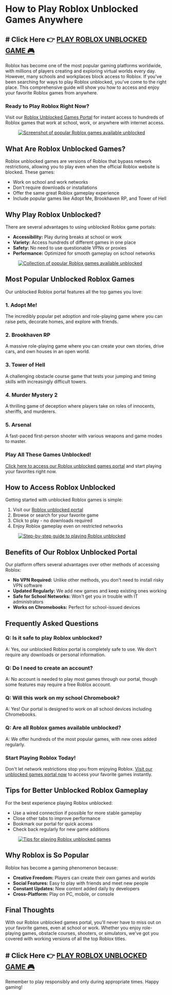 <h1>How to Play Roblox Unblocked Games Anywhere</h1>

<div class="game-link">
<h2># Click Here 👉 <a href="https://roblox-games-unblocked.github.io/" target="_blank">PLAY ROBLOX UNBLOCKED GAME 🎮</a></h2>
</div>

<p>Roblox has become one of the most popular gaming platforms worldwide, with millions of players creating and exploring virtual worlds every day. However, many schools and workplaces block access to Roblox. If you've been searching for ways to play Roblox unblocked, you've come to the right place. This comprehensive guide will show you how to access and enjoy your favorite Roblox games from anywhere.</p>

<div class="cta-box">
<h3>Ready to Play Roblox Right Now?</h3>
<p>Visit our <a href="https://roblox-games-unblocked.github.io/" target="_blank">Roblox Unblocked Games Portal</a> for instant access to hundreds of Roblox games that work at school, work, or anywhere with internet access.</p>
</div>

<figure>
<a href="https://roblox-games-unblocked.github.io/" target="_blank">
    <img src="roblox-unblocked.jpg" alt="Screenshot of popular Roblox games available unblocked">
</a>
</figure>

<h2>What Are Roblox Unblocked Games?</h2>
<p>Roblox unblocked games are versions of Roblox that bypass network restrictions, allowing you to play even when the official Roblox website is blocked. These games:</p>
<ul>
<li>Work on school and work networks</li>
<li>Don't require downloads or installations</li>
<li>Offer the same great Roblox gameplay experience</li>
<li>Include popular games like Adopt Me, Brookhaven RP, and Tower of Hell</li>
</ul>

<h2>Why Play Roblox Unblocked?</h2>
<p>There are several advantages to using unblocked Roblox game portals:</p>
<ul>
<li><strong>Accessibility:</strong> Play during breaks at school or work</li>
<li><strong>Variety:</strong> Access hundreds of different games in one place</li>
<li><strong>Safety:</strong> No need to use questionable VPNs or proxies</li>
<li><strong>Performance:</strong> Optimized for smooth gameplay on school networks</li>
</ul>

<figure>
<a href="https://roblox-games-unblocked.github.io/" target="_blank">
    <img src="roblox-games.jpg" alt="Collection of popular Roblox games available unblocked">
</a>
</figure>

<h2>Most Popular Unblocked Roblox Games</h2>
<p>Our unblocked Roblox portal features all the top games you love:</p>
<h3>1. Adopt Me!</h3>
<p>The incredibly popular pet adoption and role-playing game where you can raise pets, decorate homes, and explore with friends.</p>

<h3>2. Brookhaven RP</h3>
<p>A massive role-playing game where you can create your own stories, drive cars, and own houses in an open world.</p>

<h3>3. Tower of Hell</h3>
<p>A challenging obstacle course game that tests your jumping and timing skills with increasingly difficult towers.</p>

<h3>4. Murder Mystery 2</h3>
<p>A thrilling game of deception where players take on roles of innocents, sheriffs, and murderers.</p>

<h3>5. Arsenal</h3>
<p>A fast-paced first-person shooter with various weapons and game modes to master.</p>

<div class="cta-box">
<h3>Play All These Games Unblocked!</h3>
<p><a href="https://roblox-games-unblocked.github.io/" target="_blank">Click here to access our Roblox unblocked games portal</a> and start playing your favorites right now.</p>
</div>

<h2>How to Access Roblox Unblocked</h2>
<p>Getting started with unblocked Roblox games is simple:</p>
<ol>
<li>Visit our <a href="https://roblox-games-unblocked.github.io/" target="_blank">Roblox unblocked portal</a></li>
<li>Browse or search for your favorite game</li>
<li>Click to play - no downloads required</li>
<li>Enjoy Roblox gameplay even on restricted networks</li>
</ol>

<figure>
<a href="https://roblox-games-unblocked.github.io/" target="_blank">
    <img src="how-to-play.jpg" alt="Step-by-step guide to playing Roblox unblocked">
</a>
</figure>

<h2>Benefits of Our Roblox Unblocked Portal</h2>
<p>Our platform offers several advantages over other methods of accessing Roblox:</p>
<ul>
<li><strong>No VPN Required:</strong> Unlike other methods, you don't need to install risky VPN software</li>
<li><strong>Updated Regularly:</strong> We add new games and keep existing ones working</li>
<li><strong>Safe for School Networks:</strong> Won't get you in trouble with IT administrators</li>
<li><strong>Works on Chromebooks:</strong> Perfect for school-issued devices</li>
</ul>

<h2>Frequently Asked Questions</h2>
<h3>Q: Is it safe to play Roblox unblocked?</h3>
<p>A: Yes, our unblocked Roblox portal is completely safe to use. We don't require any downloads or personal information.</p>

<h3>Q: Do I need to create an account?</h3>
<p>A: No account is needed to play most games through our portal, though some features may require a free Roblox account.</p>

<h3>Q: Will this work on my school Chromebook?</h3>
<p>A: Yes! Our portal is designed to work on all school devices including Chromebooks.</p>

<h3>Q: Are all Roblox games available unblocked?</h3>
<p>A: We offer hundreds of the most popular games, with new ones added regularly.</p>

<div class="cta-box">
<h3>Start Playing Roblox Today!</h3>
<p>Don't let network restrictions stop you from enjoying Roblox. <a href="https://roblox-games-unblocked.github.io/" target="_blank">Visit our unblocked games portal now</a> to access your favorite games instantly.</p>
</div>

<h2>Tips for Better Unblocked Roblox Gameplay</h2>
<p>For the best experience playing Roblox unblocked:</p>
<ul>
<li>Use a wired connection if possible for more stable gameplay</li>
<li>Close other tabs to improve performance</li>
<li>Bookmark our portal for quick access</li>
<li>Check back regularly for new game additions</li>
</ul>

<figure>
<a href="https://roblox-games-unblocked.github.io/" target="_blank">
    <img src="roblox-tips.jpg" alt="Tips for playing Roblox unblocked games">
</a>
</figure>

<h2>Why Roblox is So Popular</h2>
<p>Roblox has become a gaming phenomenon because:</p>
<ul>
<li><strong>Creative Freedom:</strong> Players can create their own games and worlds</li>
<li><strong>Social Features:</strong> Easy to play with friends and meet new people</li>
<li><strong>Constant Updates:</strong> New content added daily by developers</li>
<li><strong>Cross-Platform:</strong> Play on PC, mobile, or console</li>
</ul>

<h2>Final Thoughts</h2>
<p>With our Roblox unblocked games portal, you'll never have to miss out on your favorite games, even at school or work. Whether you enjoy role-playing games, obstacle courses, shooters, or simulators, we've got you covered with working versions of all the top Roblox titles.</p>

<div class="game-link">
<h2># Click Here 👉 <a href="https://roblox-games-unblocked.github.io/" target="_blank">PLAY ROBLOX UNBLOCKED GAME 🎮</a></h2>
</div>

<p>Remember to play responsibly and only during appropriate times. Happy gaming!</p>
